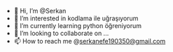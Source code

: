- 👋 Hi, I’m @Serkan
- 👀 I’m interested in kodlama ile uğraşıyorum 
- 🌱 I’m currently learning python öğreniyorum 
- 💞️ I’m looking to collaborate on ...
- 📫 How to reach me @serkanefe190350@gmail.com

<!---
Serkan is a ✨ special ✨ repository because its `README.md` (this file) appears on your GitHub profile.
You can click the Preview link to take a look at your changes.
--->
